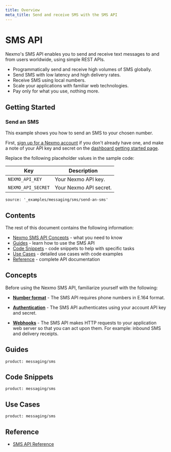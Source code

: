 ```yaml
---
title: Overview
meta_title: Send and receive SMS with the SMS API
---
```


# SMS API

Nexmo's SMS API enables you to send and receive text messages to and from users worldwide, using simple REST APIs.

* Programmatically send and receive high volumes of SMS globally.
* Send SMS with low latency and high delivery rates.
* Receive SMS using local numbers.
* Scale your applications with familiar web technologies.
* Pay only for what you use, nothing more.

## Getting Started

### Send an SMS

This example shows you how to send an SMS to your chosen number.

First, [sign up for a Nexmo account](https://dashboard.nexmo.com/sign-up) if you don't already have one, and make a note of your API key and secret on the [dashboard getting started page](https://dashboard.nexmo.com/getting-started-guide).

Replace the following placeholder values in the sample code:

Key | Description
-- | --
`NEXMO_API_KEY` | Your Nexmo API key.
`NEXMO_API_SECRET` | Your Nexmo API secret.

```code_snippets
source: '_examples/messaging/sms/send-an-sms'
```

## Contents

The rest of this document contains the following information:

* [Nexmo SMS API Concepts](#concepts) - what you need to know
* [Guides](#guides) - learn how to use the SMS API
* [Code Snippets](#code-snippets) - code snippets to help with specific tasks
* [Use Cases](#use-cases) - detailed use cases with code examples
* [Reference](#reference) - complete API documentation

## Concepts

Before using the Nexmo SMS API, familiarize yourself with the following:

* **[Number format](/voice/voice-api/guides/numbers)** - The SMS API requires phone numbers in E.164 format.

* **[Authentication](/concepts/guides/authentication)** - The SMS API authenticates using your account API key and secret.

* **[Webhooks](/concepts/guides/webhooks)** - The SMS API makes HTTP requests to your application web server so that you can act upon them. For example: inbound SMS and delivery receipts.


## Guides

```concept_list
product: messaging/sms
```

## Code Snippets

```code_snippet_list
product: messaging/sms
```

## Use Cases

```use_cases
product: messaging/sms
```

## Reference

* [SMS API Reference](/api/sms)
